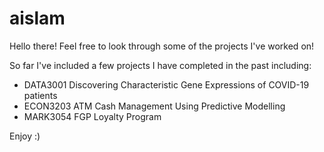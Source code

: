 # aislam
Hello there! Feel free to look through some of the projects I've worked on!

So far I've included a few projects I have completed in the past including:
- DATA3001 Discovering Characteristic Gene Expressions of COVID-19 patients
- ECON3203 ATM Cash Management Using Predictive Modelling
- MARK3054 FGP Loyalty Program
  
Enjoy :)
